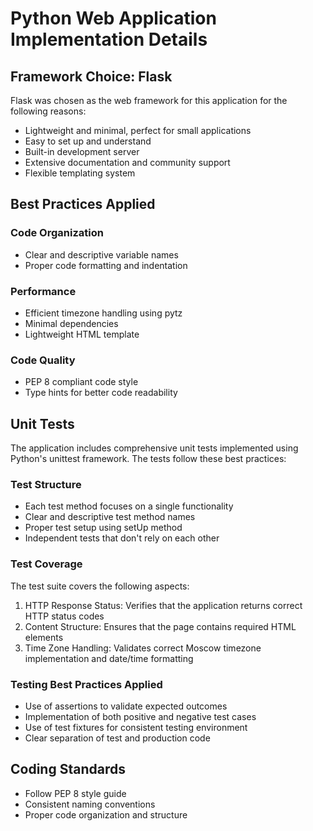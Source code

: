 # Python Web Application Implementation Details

## Framework Choice: Flask

Flask was chosen as the web framework for this application for the following reasons:

- Lightweight and minimal, perfect for small applications
- Easy to set up and understand
- Built-in development server
- Extensive documentation and community support
- Flexible templating system

## Best Practices Applied

### Code Organization

- Clear and descriptive variable names
- Proper code formatting and indentation

### Performance

- Efficient timezone handling using pytz
- Minimal dependencies
- Lightweight HTML template

### Code Quality

- PEP 8 compliant code style
- Type hints for better code readability

## Unit Tests

The application includes comprehensive unit tests implemented using Python's unittest framework. The tests follow these best practices:

### Test Structure
- Each test method focuses on a single functionality
- Clear and descriptive test method names
- Proper test setup using setUp method
- Independent tests that don't rely on each other

### Test Coverage
The test suite covers the following aspects:
1. HTTP Response Status: Verifies that the application returns correct HTTP status codes
2. Content Structure: Ensures that the page contains required HTML elements
3. Time Zone Handling: Validates correct Moscow timezone implementation and date/time formatting

### Testing Best Practices Applied
- Use of assertions to validate expected outcomes
- Implementation of both positive and negative test cases
- Use of test fixtures for consistent testing environment
- Clear separation of test and production code

## Coding Standards

- Follow PEP 8 style guide
- Consistent naming conventions
- Proper code organization and structure
